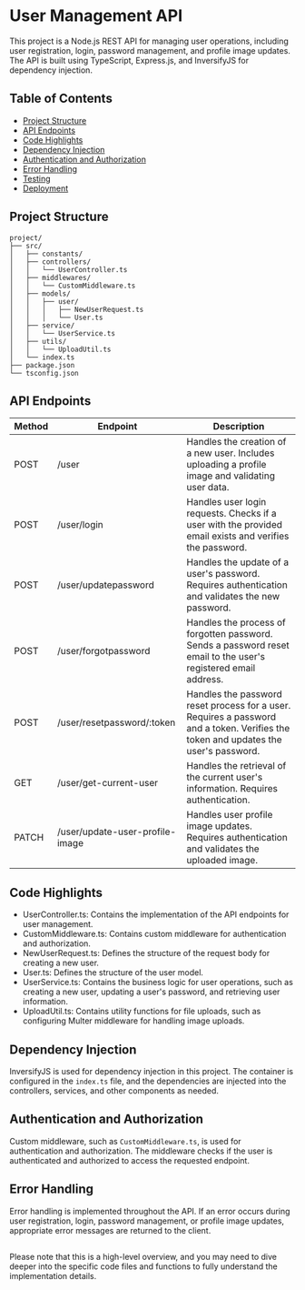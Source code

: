# User Management API

This project is a Node.js REST API for managing user operations, including user registration, login, password management, and profile image updates. The API is built using TypeScript, Express.js, and InversifyJS for dependency injection.

## Table of Contents

- [Project Structure](#project-structure)
- [API Endpoints](#api-endpoints)
- [Code Highlights](#code-highlights)
- [Dependency Injection](#dependency-injection)
- [Authentication and Authorization](#authentication-and-authorization)
- [Error Handling](#error-handling)
- [Testing](#testing)
- [Deployment](#deployment)

## Project Structure

```
project/
├── src/
│   ├── constants/
│   ├── controllers/
│   │   └── UserController.ts
│   ├── middlewares/
│   │   └── CustomMiddleware.ts
│   ├── models/
│   │   ├── user/
│   │   │   ├── NewUserRequest.ts
│   │   │   └── User.ts
│   ├── service/
│   │   └── UserService.ts
│   ├── utils/
│   │   └── UploadUtil.ts
│   └── index.ts
├── package.json
└── tsconfig.json
```

## API Endpoints

| Method | Endpoint                        | Description                                                                                                                         |
| ------ | ------------------------------- | ----------------------------------------------------------------------------------------------------------------------------------- |
| POST   | /user                           | Handles the creation of a new user. Includes uploading a profile image and validating user data.                                    |
| POST   | /user/login                     | Handles user login requests. Checks if a user with the provided email exists and verifies the password.                             |
| POST   | /user/updatepassword            | Handles the update of a user's password. Requires authentication and validates the new password.                                    |
| POST   | /user/forgotpassword            | Handles the process of forgotten password. Sends a password reset email to the user's registered email address.                     |
| POST   | /user/resetpassword/:token      | Handles the password reset process for a user. Requires a password and a token. Verifies the token and updates the user's password. |
| GET    | /user/get-current-user          | Handles the retrieval of the current user's information. Requires authentication.                                                   |
| PATCH  | /user/update-user-profile-image | Handles user profile image updates. Requires authentication and validates the uploaded image.                                       |

## Code Highlights

- UserController.ts: Contains the implementation of the API endpoints for user management.
- CustomMiddleware.ts: Contains custom middleware for authentication and authorization.
- NewUserRequest.ts: Defines the structure of the request body for creating a new user.
- User.ts: Defines the structure of the user model.
- UserService.ts: Contains the business logic for user operations, such as creating a new user, updating a user's password, and retrieving user information.
- UploadUtil.ts: Contains utility functions for file uploads, such as configuring Multer middleware for handling image uploads.

## Dependency Injection

InversifyJS is used for dependency injection in this project. The container is configured in the `index.ts` file, and the dependencies are injected into the controllers, services, and other components as needed.

## Authentication and Authorization

Custom middleware, such as `CustomMiddleware.ts`, is used for authentication and authorization. The middleware checks if the user is authenticated and authorized to access the requested endpoint.

## Error Handling

Error handling is implemented throughout the API. If an error occurs during user registration, login, password management, or profile image updates, appropriate error messages are returned to the client.

##

Please note that this is a high-level overview, and you may need to dive deeper into the specific code files and functions to fully understand the implementation details.
